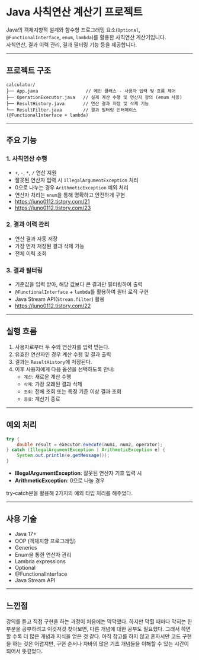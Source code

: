 # Java 사칙연산 계산기 프로젝트
 
 Java의 객체지향적 설계와 함수형 프로그래밍 요소(`Optional`, `@FunctionalInterface`, `enum`, `lambda`)를 활용한 사칙연산 계산기입니다.  
 사칙연산, 결과 이력 관리, 결과 필터링 기능 등을 제공합니다.
 
 ---
 
 ## 프로젝트 구조
 
 ```
 calculator/
 ├── App.java                  // 메인 클래스 - 사용자 입력 및 흐름 제어
 ├── OperationExecutor.java   // 실제 계산 수행 및 연산자 정의 (enum 사용)
 ├── ResultHistory.java       // 연산 결과 저장 및 삭제 기능
 └── ResultFilter.java        // 결과 필터링 인터페이스 (@FunctionalInterface + lambda)
 ```
 
 ---
 
 ## 주요 기능
 
 ### 1. 사칙연산 수행
 - `+`, `-`, `*`, `/` 연산 지원
 - 잘못된 연산자 입력 시 `IllegalArgumentException` 처리
 - 0으로 나누는 경우 `ArithmeticException` 예외 처리
 - 연산자 처리는 `enum`을 통해 명확하고 안전하게 구현
 - <https://juno0112.tistory.com/21>
 - <https://juno0112.tistory.com/23>
 ### 2. 결과 이력 관리
 - 연산 결과 자동 저장
 - 가장 먼저 저장된 결과 삭제 가능
 - 전체 이력 조회
 
 ### 3. 결과 필터링
 - 기준값을 입력 받아, 해당 값보다 큰 결과만 필터링하여 출력
 - `@FunctionalInterface` + `lambda`를 활용하여 필터 로직 구현
 - Java Stream API(`Stream.filter`) 활용
 - <https://juno0112.tistory.com/22>
 
 ---
 
 ## 실행 흐름
 
 1. 사용자로부터 두 수와 연산자를 입력 받는다.
 2. 유효한 연산자인 경우 계산 수행 및 결과 출력
 3. 결과는 `ResultHistory`에 저장된다.
 4. 이후 사용자에게 다음 옵션을 선택하도록 안내:
    - `계산`: 새로운 계산 수행
    - `삭제`: 가장 오래된 결과 삭제
    - `조회`: 전체 조회 또는 특정 기준 이상 결과 조회
    - `종료`: 계산기 종료
 
 ---
 
 ## 예외 처리
 
 ```java
 try {
     double result = executor.execute(num1, num2, operator);
 } catch (IllegalArgumentException | ArithmeticException e) {
     System.out.println(e.getMessage());
 }
 ```
 - **IllegalArgumentException**: 잘못된 연산자 기호 입력 시
 - **ArithmeticException**: 0으로 나눌 경우
 
 try-catch문을 활용해 2가지의 예외 타입 처리를 해주었다.
 
 ---
 
 ## 사용 기술
 
 - Java 17+
 - OOP (객체지향 프로그래밍)
 - Generics
 - Enum을 통한 연산자 관리
 - Lambda expressions
 - Optional
 - @FunctionalInterface
 - Java Stream API
 
 ---
 
 ## 느낀점
 
 강의를 듣고 직접 구현을 하는 과정이 처음에는 막막했다. 
 하지만 막힐 때마다 막히는 한 부분을 공부하려고 이것저것 찾아보면, 다른 개념에 대한 공부도 필요했다.
 그래서 하면 할 수록 더 많은 개념과 지식을 얻은 것 같다.
 아직 참고를 하지 않고 혼자서만 코드 구현을 하는 것은 어렵지만,
 구현 순서나 자바의 많은 기초 개념들을 이해할 수 있는 시간이 되어서 뜻깊었다. 


